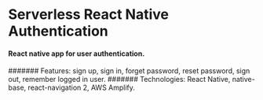 # Serverless React Native Authentication
#### React native app for user authentication.
####### Features: sign up, sign in, forget password, reset password, sign out, remember logged in user.
####### Technologies: React Native, native-base, react-navigation 2, AWS Amplify.
